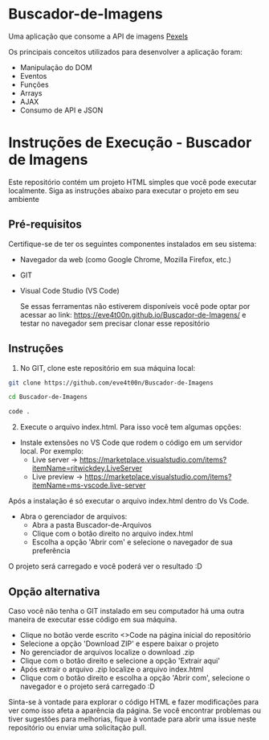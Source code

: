 # Buscador-de-Imagens

Uma aplicação que consome a API de imagens <a href="https://www.pexels.com/pt-br/">Pexels</a>

Os principais conceitos utilizados para desenvolver a aplicação foram:

- Manipulação do DOM
- Eventos
- Funções
- Arrays
- AJAX
- Consumo de API e JSON

# Instruções de Execução - Buscador de Imagens

Este repositório contém um projeto HTML simples que você pode executar localmente. Siga as instruções abaixo para executar o projeto em seu ambiente

## Pré-requisitos

Certifique-se de ter os seguintes componentes instalados em seu sistema:

- Navegador da web (como Google Chrome, Mozilla Firefox, etc.)
- GIT
- Visual Code Studio (VS Code)

  Se essas ferramentas não estiverem disponíveis você pode optar por acessar ao link: https://eve4t00n.github.io/Buscador-de-Imagens/ e testar no navegador sem precisar clonar esse repositório

## Instruções

1. No GIT, clone este repositório em sua máquina local:

```bash
git clone https://github.com/eve4t00n/Buscador-de-Imagens

cd Buscador-de-Imagens

code .

```
2. Execute o arquivo index.html. Para isso você tem algumas opções:

- Instale extensões no VS Code que rodem o código em um servidor local. Por exemplo:
   - Live server -> https://marketplace.visualstudio.com/items?itemName=ritwickdey.LiveServer
   - Live preview -> https://marketplace.visualstudio.com/items?itemName=ms-vscode.live-server
  
Após a instalação é só executar o arquivo index.html dentro do Vs Code.

- Abra o gerenciador de arquivos:
   - Abra a pasta Buscador-de-Arquivos
   - Clique com o botão direito no arquivo index.html
   - Escolha a opção 'Abrir com' e selecione o navegador de sua preferência

O projeto será carregado e você poderá ver o resultado :D

## Opção alternativa

Caso você não tenha o GIT instalado em seu computador há uma outra maneira de executar esse código em sua máquina.
- Clique no botão verde escrito <>Code na página inicial do repositório
- Selecione a opção 'Download ZIP' e espere baixar o projeto
- No gerenciador de arquivos localize o download .zip
- Clique com o botão direito e selecione a opção 'Extrair aqui'
- Após extrair o arquivo .zip localize o arquivo index.html
- Clique com o botão direito e escolha a opção 'Abrir com', selecione o navegador e o projeto será carregado :D

Sinta-se à vontade para explorar o código HTML e fazer modificações para ver como isso afeta a aparência da página.
Se você encontrar problemas ou tiver sugestões para melhorias, fique à vontade para abrir uma issue neste repositório ou enviar uma solicitação pull.
